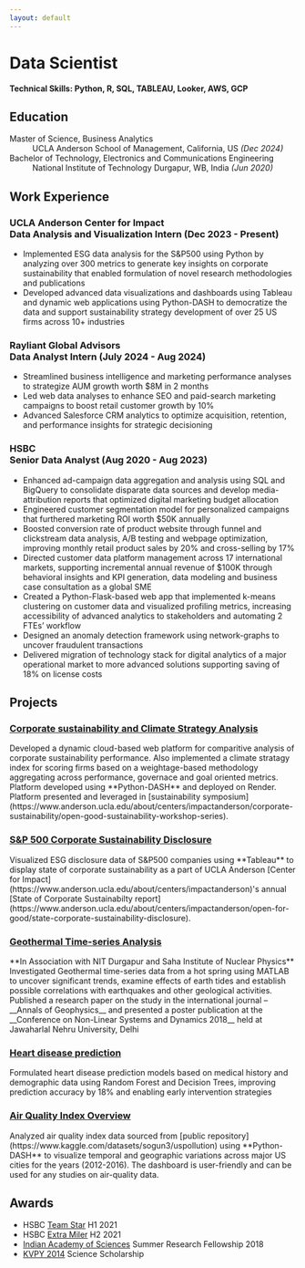 ```yaml
---
layout: default
---
```


# Data Scientist

**Technical Skills: Python, R, SQL, TABLEAU, Looker, AWS, GCP**

## Education
<dl>
<dt>Master of Science, Business Analytics</dt>
<dd>UCLA Anderson School of Management, California, US <i>(Dec 2024)</i></dd>
<dt>Bachelor of Technology, Electronics and Communications Engineering</dt>
<dd>National Institute of Technology Durgapur, WB, India <i>(Jun 2020)</i></dd>
</dl>

## Work Experience

### UCLA Anderson Center for Impact <br> Data Analysis and Visualization Intern (Dec 2023 - Present)

* Implemented ESG data analysis for the S&P500 using Python by analyzing over 300 metrics to generate key insights on corporate sustainability that enabled formulation of novel research methodologies and publications
* Developed advanced data visualizations and dashboards using Tableau and dynamic web applications using Python-DASH to democratize the data and support sustainability strategy development of over 25 US firms across 10+ industries


### Rayliant Global Advisors <br> Data Analyst Intern (July 2024 - Aug 2024)
* Streamlined business intelligence and marketing performance analyses to strategize AUM growth worth $8M in 2 months 
* Led web data analyses to enhance SEO and paid-search marketing campaigns to boost retail customer growth by 10%
* Advanced Salesforce CRM analytics to optimize acquisition, retention, and performance insights for strategic decisioning


### HSBC <br> Senior Data Analyst (Aug 2020 - Aug 2023)
* Enhanced ad-campaign data aggregation and analysis using SQL and BigQuery to consolidate disparate data sources and develop media-attribution reports that optimized digital marketing budget allocation
* Engineered customer segmentation model for personalized campaigns that furthered marketing ROI worth $50K annually
* Boosted conversion rate of product website through funnel and clickstream data analysis, A/B testing and webpage optimization, improving monthly retail product sales by 20% and cross-selling by 17%
* Directed customer data platform management across 17 international markets, supporting incremental annual revenue of $100K through behavioral insights and KPI generation, data modeling and business case consultation as a global SME
* Created a Python-Flask-based web app that implemented k-means clustering on customer data and visualized profiling metrics, increasing accessibility of advanced analytics to stakeholders and automating 2 FTEs’ workflow 
* Designed an anomaly detection framework using network-graphs to uncover fraudulent transactions
* Delivered migration of technology stack for digital analytics of a major operational market to more advanced solutions supporting saving of 18% on license costs

## Projects

<h3><a href="https://uclacfiofg.onrender.com/" target="_blank" rel="noopener noreferrer">Corporate sustainability and Climate Strategy Analysis <i class="fa-solid fa-link"></i></a></h3>
Developed a dynamic cloud-based web platform for comparitive analysis of corporate sustainability performance. Also implemented a climate stratagy index for scoring firms based on a weightage-based methodology aggregating across performance, governace and goal oriented metrics. Platform developed using **Python-DASH** and deployed on Render. Platform presented and leveraged in [sustainability symposium](https://www.anderson.ucla.edu/about/centers/impactanderson/corporate-sustainability/open-good-sustainability-workshop-series).

<h3><a href="https://public.tableau.com/views/OFGCSD/Dashboard1?:language=en-US&publish=yes&:sid=&:display_count=n&:origin=viz_share_link" target="_blank" rel="noopener noreferrer">S&P 500 Corporate Sustainability Disclosure</a></h3>
Visualized ESG disclosure data of S&P500 companies using **Tableau** to display state of corporate sustainability as a part of UCLA Anderson [Center for Impact](https://www.anderson.ucla.edu/about/centers/impactanderson)'s annual [State of Corporate Sustainabilty report](https://www.anderson.ucla.edu/about/centers/impactanderson/open-for-good/state-corporate-sustainability-disclosure).

<h3><a href="https://www.annalsofgeophysics.eu/index.php/annals/article/view/8174" target="_blank" rel="noopener noreferrer">Geothermal Time-series Analysis</a></h3>
**In Association with NIT Durgapur and Saha Institute of Nuclear Physics**
Investigated Geothermal time-series data from a hot spring using MATLAB to uncover significant trends, examine effects of earth tides and establish possible correlations with earthquakes and other geological activities. Published a research paper on the study in the international journal – __Annals of Geophysics__ and presented a poster publication at the __Conference on Non-Linear Systems and Dynamics 2018__ held at Jawaharlal Nehru University, Delhi

<h3><a href="https://github.com/nimagna-hazra/Heart-disease-detection" target="_blank" rel="noopener noreferrer">Heart disease prediction</a></h3>
Formulated heart disease prediction models based on medical history and demographic data using Random Forest and Decision Trees, improving prediction accuracy by 18% and enabling early intervention strategies


<h3><a href="https://air-quality-index-dash.onrender.com/" target="_blank" rel="noopener noreferrer">Air Quality Index Overview</a></h3>
Analyzed air quality index data sourced from [public repository](https://www.kaggle.com/datasets/sogun3/uspollution) using **Python-DASH** to visualize temporal and geographic variations across major US cities for the years (2012-2016). The dashboard is user-friendly and can be used for any studies on air-quality data.



## Awards
* HSBC <a href="https://drive.google.com/file/d/1dV3L6g_fxp8hNS84IcebqKdBJRGBBQ7E/view" target="_blank" rel="noopener noreferrer">Team Star</a> H1 2021
* HSBC <a href="https://drive.google.com/file/d/1PZTfLsbASXe-vyHg9oZf5WWIu-ifFr9Z/view" target="_blank" rel="noopener noreferrer">Extra Miler</a> H2 2021
* <a href="https://www.ias.ac.in/" target="_blank" rel="noopener noreferrer">Indian Academy of Sciences</a> Summer Research Fellowship 2018
* <a href="https://dst.gov.in/scientific-programmes/scientific-engineering-research/kishore-vaigyanik-protsahan-yojana-kvpy" target="_blank" rel="noopener noreferrer">KVPY 2014</a> Science Scholarship
